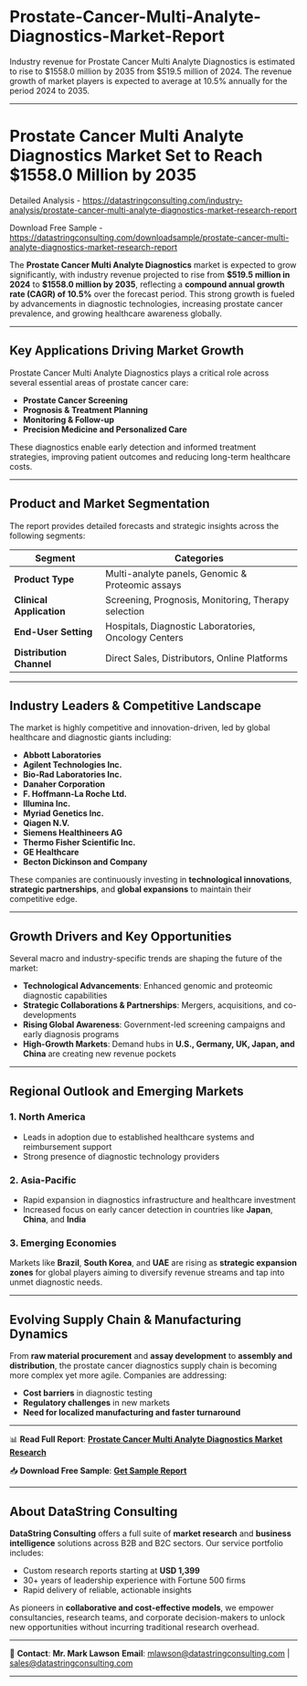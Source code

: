 # Prostate-Cancer-Multi-Analyte-Diagnostics-Market-Report

Industry revenue for Prostate Cancer Multi Analyte Diagnostics is estimated to rise to $1558.0 million by 2035 from $519.5 million of 2024. The revenue growth of market players is expected to average at 10.5% annually for the period 2024 to 2035.

---

# **Prostate Cancer Multi Analyte Diagnostics Market Set to Reach \$1558.0 Million by 2035**

Detailed Analysis - https://datastringconsulting.com/industry-analysis/prostate-cancer-multi-analyte-diagnostics-market-research-report

Download Free Sample - https://datastringconsulting.com/downloadsample/prostate-cancer-multi-analyte-diagnostics-market-research-report

The **Prostate Cancer Multi Analyte Diagnostics** market is expected to grow significantly, with industry revenue projected to rise from **\$519.5 million in 2024** to **\$1558.0 million by 2035**, reflecting a **compound annual growth rate (CAGR) of 10.5%** over the forecast period. This strong growth is fueled by advancements in diagnostic technologies, increasing prostate cancer prevalence, and growing healthcare awareness globally.

---

## **Key Applications Driving Market Growth**

Prostate Cancer Multi Analyte Diagnostics plays a critical role across several essential areas of prostate cancer care:

* **Prostate Cancer Screening**
* **Prognosis & Treatment Planning**
* **Monitoring & Follow-up**
* **Precision Medicine and Personalized Care**

These diagnostics enable early detection and informed treatment strategies, improving patient outcomes and reducing long-term healthcare costs.

---

## **Product and Market Segmentation**

The report provides detailed forecasts and strategic insights across the following segments:

| **Segment**              | **Categories**                                       |
| ------------------------ | ---------------------------------------------------- |
| **Product Type**         | Multi-analyte panels, Genomic & Proteomic assays     |
| **Clinical Application** | Screening, Prognosis, Monitoring, Therapy selection  |
| **End-User Setting**     | Hospitals, Diagnostic Laboratories, Oncology Centers |
| **Distribution Channel** | Direct Sales, Distributors, Online Platforms         |

---

## **Industry Leaders & Competitive Landscape**

The market is highly competitive and innovation-driven, led by global healthcare and diagnostic giants including:

* **Abbott Laboratories**
* **Agilent Technologies Inc.**
* **Bio-Rad Laboratories Inc.**
* **Danaher Corporation**
* **F. Hoffmann-La Roche Ltd.**
* **Illumina Inc.**
* **Myriad Genetics Inc.**
* **Qiagen N.V.**
* **Siemens Healthineers AG**
* **Thermo Fisher Scientific Inc.**
* **GE Healthcare**
* **Becton Dickinson and Company**

These companies are continuously investing in **technological innovations**, **strategic partnerships**, and **global expansions** to maintain their competitive edge.

---

## **Growth Drivers and Key Opportunities**

Several macro and industry-specific trends are shaping the future of the market:

* **Technological Advancements**: Enhanced genomic and proteomic diagnostic capabilities
* **Strategic Collaborations & Partnerships**: Mergers, acquisitions, and co-developments
* **Rising Global Awareness**: Government-led screening campaigns and early diagnosis programs
* **High-Growth Markets**: Demand hubs in **U.S., Germany, UK, Japan, and China** are creating new revenue pockets

---

## **Regional Outlook and Emerging Markets**

### **1. North America**

* Leads in adoption due to established healthcare systems and reimbursement support
* Strong presence of diagnostic technology providers

### **2. Asia-Pacific**

* Rapid expansion in diagnostics infrastructure and healthcare investment
* Increased focus on early cancer detection in countries like **Japan**, **China**, and **India**

### **3. Emerging Economies**

Markets like **Brazil**, **South Korea**, and **UAE** are rising as **strategic expansion zones** for global players aiming to diversify revenue streams and tap into unmet diagnostic needs.

---

## **Evolving Supply Chain & Manufacturing Dynamics**

From **raw material procurement** and **assay development** to **assembly and distribution**, the prostate cancer diagnostics supply chain is becoming more complex yet more agile. Companies are addressing:

* **Cost barriers** in diagnostic testing
* **Regulatory challenges** in new markets
* **Need for localized manufacturing and faster turnaround**

---

📊 **Read Full Report**:
[**Prostate Cancer Multi Analyte Diagnostics Market Research**](https://datastringconsulting.com/industry-analysis/prostate-cancer-multi-analyte-diagnostics-market-research-report)

📥 **Download Free Sample**:
[**Get Sample Report**](https://datastringconsulting.com/downloadsample/prostate-cancer-multi-analyte-diagnostics-market-research-report)

---

## **About DataString Consulting**

**DataString Consulting** offers a full suite of **market research** and **business intelligence** solutions across B2B and B2C sectors. Our service portfolio includes:

* Custom research reports starting at **USD 1,399**
* 30+ years of leadership experience with Fortune 500 firms
* Rapid delivery of reliable, actionable insights

As pioneers in **collaborative and cost-effective models**, we empower consultancies, research teams, and corporate decision-makers to unlock new opportunities without incurring traditional research overhead.

---

📨 **Contact**:
**Mr. Mark Lawson**
**Email**: [mlawson@datastringconsulting.com](mailto:mlawson@datastringconsulting.com) | [sales@datastringconsulting.com](mailto:sales@datastringconsulting.com)

---

